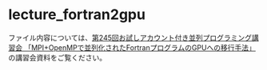 # lecture_fortran2gpu

ファイル内容については、[第245回お試しアカウント付き並列プログラミング講習会
「MPI+OpenMPで並列化されたFortranプログラムのGPUへの移行手法」](https://www.cc.u-tokyo.ac.jp/events/lectures/245/)の講習会資料をご覧ください。
